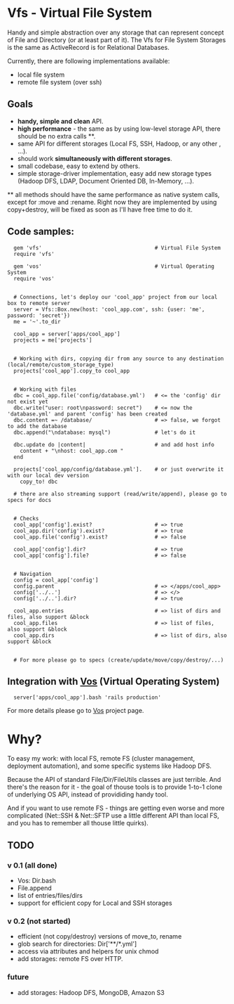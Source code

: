 # Vfs - Virtual File System

Handy and simple abstraction over any storage that can represent concept of File and Directory (or at least part of it). 
The Vfs for File System Storages is the same as ActiveRecord is for Relational Databases.

Currently, there are following implementations available:

- local file system
- remote file system (over ssh)

## Goals

- **handy, simple and clean** API.
- **high performance** - the same as by using low-level storage API, there should be no extra calls **.
- same API for different storages (Local FS, SSH, Hadoop, or any other , ...).
- should work **simultaneously with different storages**.
- small codebase, easy to extend by others.
- simple storage-driver implementation, easy add new storage types (Hadoop DFS, LDAP, Document Oriented DB, In-Memory, ...).

** all methods should have the same performance as native system calls, except for :move and :rename. Right now they are implemented 
by using copy+destroy, will be fixed as soon as I'll have free time to do it.

## Code samples:
      gem 'vfs'                                    # Virtual File System
      require 'vfs'                              

      gem 'vos'                                    # Virtual Operating System
      require 'vos'


      # Connections, let's deploy our 'cool_app' project from our local box to remote server
      server = Vfs::Box.new(host: 'cool_app.com', ssh: {user: 'me', password: 'secret'})
      me = '~'.to_dir

      cool_app = server['apps/cool_app']
      projects = me['projects']


      # Working with dirs, copying dir from any source to any destination (local/remote/custom_storage_type)
      projects['cool_app'].copy_to cool_app        


      # Working with files
      dbc = cool_app.file('config/database.yml')   # <= the 'config' dir not exist yet
      dbc.write("user: root\npassword: secret")    # <= now the 'database.yml' and parent 'config' has been created
      dbc.content =~ /database/                    # => false, we forgot to add the database
      dbc.append("\ndatabase: mysql")              # let's do it

      dbc.update do |content|                      # and add host info
        content + "\nhost: cool_app.com "
      end                                       

      projects['cool_app/config/database.yml'].    # or just overwrite it with our local dev version
        copy_to! dbc
        
      # there are also streaming support (read/write/append), please go to specs for docs


      # Checks
      cool_app['config'].exist?                    # => true
      cool_app.dir('config').exist?                # => true
      cool_app.file('config').exist?               # => false

      cool_app['config'].dir?                      # => true
      cool_app['config'].file?                     # => false


      # Navigation
      config = cool_app['config']
      config.parent                                # => </apps/cool_app>
      config['../..']                              # => </>
      config['../..'].dir?                         # => true

      cool_app.entries                             # => list of dirs and files, also support &block
      cool_app.files                               # => list of files, also support &block
      cool_app.dirs                                # => list of dirs, also support &block


      # For more please go to specs (create/update/move/copy/destroy/...)
      
## Integration with [Vos][vos] (Virtual Operating System)
    
      server['apps/cool_app'].bash 'rails production'

For more details please go to [Vos][vos] project page.

# Why?

To easy my work: with local FS, remote FS (cluster management, deployment automation), and some specific systems like Hadoop DFS.

Because the API of standard File/Dir/FileUtils classes are just terrible. And there's the reason for it - the goal of thouse tools
is to provide 1-to-1 clone of underlying OS API, instead of provididing handy tool.

And if you want to use remote FS - things are getting even worse and more complicated (Net::SSH & Net::SFTP use a little
different API than local FS, and you has to remember all thouse little quirks).
  
## TODO

### v 0.1 (all done)

- Vos: Dir.bash
- File.append
- list of entries/files/dirs
- support for efficient copy for Local and SSH storages

### v 0.2 (not started)

- efficient (not copy/destroy) versions of move_to, rename
- glob search for directories: Dir['**/*.yml']
- access via attributes and helpers for unix chmod
- add storages: remote FS over HTTP.

### future

- add storages: Hadoop DFS, MongoDB, Amazon S3

[vos]: http://github.com/alexeypetrushin/vos